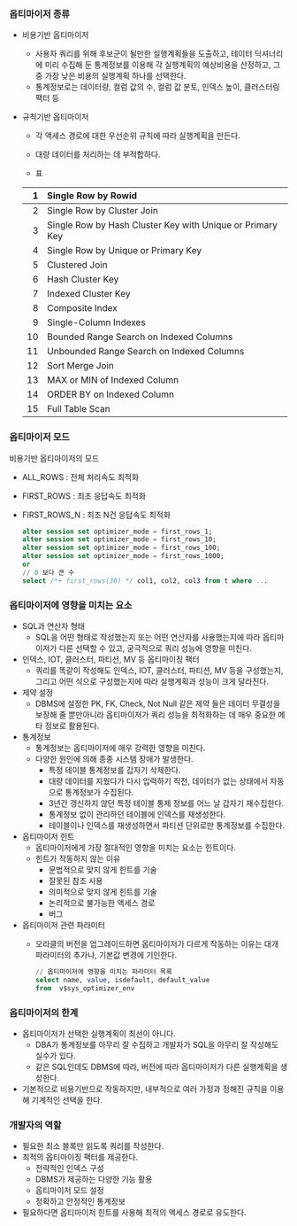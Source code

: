 ### 옵티마이저 종류

- 비용기반 옵티마이저
    - 사용자 쿼리를 위해 후보군이 될만한 실행계획들을 도출하고, 테이터 딕셔너리에 미리 수집해 둔 통계정보를 이용해 각 실행계획의 예상비용을 산정하고, 그 중 가장 낮은 비용의 실행계획 하나를 선택한다.
    - 통계정보로는 데이터량, 컬럼 값의 수, 컬럼 값 분토, 인덱스 높이, 클러스터링 팩터 등
- 규칙기반 옵티마이저
    - 각 액세스 경로에 대한 우선순위 규칙에 따라 실행계획을 만든다.
        
    - 대량 데이터를 처리하는 데 부적합하다.
    - 표
    
    1|Single Row by Rowid
    ---:|:---
    2|Single Row by Cluster Join
    3|Single Row by Hash Cluster Key with Unique or Primary Key
    4|Single Row by Unique or Primary Key
    5|Clustered Join
    6|Hash Cluster Key
    7|Indexed Cluster Key
    8|Composite Index
    9|Single-Column Indexes
    10|Bounded Range Search on Indexed Columns
    11|Unbounded Range Search on Indexed Columns
    12|Sort Merge Join
    13|MAX or MIN of Indexed Column
    14|ORDER BY on Indexed Column
    15|Full Table Scan
### 옵티마이저 모드

비용기반 옵티마이저의 모드

- ALL_ROWS : 전체 처리속도 최적화
    
- FIRST_ROWS : 최초 응답속도 최적화
    
- FIRST_ROWS_N : 최초 N건 응답속도 최적화
    
    ```sql
    alter session set optimizer_mode = first_rows_1;
    alter session set optimizer_mode = first_rows_10;
    alter session set optimizer_mode = first_rows_100;
    alter session set optimizer_mode = first_rows_1000;
    or
    // 0 보다 큰 수
    select /*+ first_rows(30) */ col1, col2, col3 from t where ...
    ```
    

### 옵티마이저에 영향을 미치는 요소

- SQL과 연산자 형태
    - SQL을 어떤 형태로 작성했는지 또는 어떤 연산자를 사용했는지에 따라 옵티마이저가 다른 선택할 수 있고, 궁극적으로 쿼리 성능에 영향을 미친다.
- 인덱스, IOT, 클러스터, 파티션, MV 등 옵티마이징 팩터
    - 쿼리를 똑같이 작성해도 인덱스, IOT, 클러스터, 파티션, MV 등을 구성했는지, 그리고 어떤 식으로 구성했는지에 따라 실행계획과 성능이 크게 달라진다.
- 제약 설정
    - DBMS에 설정한 PK, FK, Check, Not Null 같은 제약 들은 데이터 무결성을 보장해 줄 뿐만아니라 옵티마이저가 쿼리 성능을 최적화하는 데 매우 중요한 메타 정보로 활용된다.
- 통계정보
    - 통계정보는 옵티마이저에 매우 강력한 영향을 미친다.
    - 다양한 원인에 의해 종종 시스템 장애가 발생한다.
        - 특정 테이블 통계정보를 갑자기 삭제한다.
        - 대량 데이터를 지웠다가 다시 입력하기 직전, 데이터가 없는 상태에서 자동으로 통계정보가 수집된다.
        - 3년간 갱신하지 않던 특정 테이블 통제 정보를 어느 날 갑자기 재수집한다.
        - 통계정보 없이 관리하던 테이블에 인덱스를 재생성한다.
        - 테이블이나 인덱스를 재생성하면서 파티션 단위로만 통계정보를 수집한다.
- 옵티마이저 힌트
    - 옵티마이저에게 가장 절대적인 영향을 미치는 요소는 힌트이다.
    - 힌트가 작동하지 않는 이유
        - 문법적으로 맞지 않게 힌트를 기술
        - 잘못된 참조 사용
        - 의미적으로 맞지 않게 힌트를 기술
        - 논리적으로 불가능한 액세스 경로
        - 버그
- 옵티마이저 관련 파라미터
    - 오라클의 버전을 업그레이드하면 옵티마이저가 다르게 작동하는 이유는 대개 파라미터의 추가나, 기본값 변경에 기인한다.
        
        ```sql
        // 옵티마이저에 영향을 미치는 파라미터 목록
        select name, value, isdefault, default_value
        from  v$sys_optimizer_env
        ```
        

### 옵티마이저의 한계

- 옵티마이저가 선택한 실행계획이 최선이 아니다.
    - DBA가 통계정보를 아무리 잘 수집하고 개발자가 SQL을 아무리 잘 작성해도 실수가 있다.
    - 같은 SQL인데도 DBMS에 따라, 버전에 따라 옵티마이저가 다른 실행계획을 생성한다.
- 기본적으로 비용기반으로 작동하지만, 내부적으로 여러 가정과 정해진 규칙을 이용해 기계적인 선택을 한다.

### 개발자의 역할

- 필요한 최소 블록만 읽도록 쿼리를 작성한다.
- 최적의 옵티마이징 팩터를 제공한다.
    - 전략적인 인덱스 구성
    - DBMS가 제공하는 다양한 기능 활용
    - 옵티마이저 모드 설정
    - 정확하고 안정적인 통계정보
- 필요하다면 옵티마이저 힌트를 사용해 최적의 액세스 경로로 유도한다.